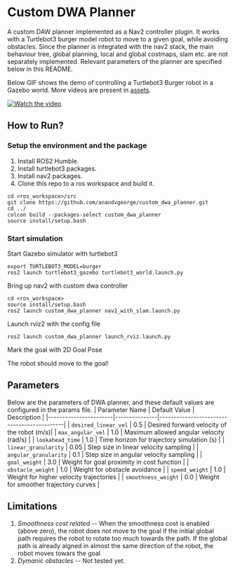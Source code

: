 # Custom DWA Planner
A custom DAW planner implemented as a Nav2 controller plugin. It works with a Turtlebot3 burger model robot to move to a given goal, while avoiding obstacles. Since the planner is integrated with the nav2 stack, the main behaviour tree, global planning, local and global costmaps, slam etc. are not separately implemented. Relevant parameters of the planner are specified below in this README. 

Below GIF shows the demo of controlling a Turtlebot3 Burger robot in a Gazebo world. More videos are present in [assets](assets).

[![Watch the video](assets/demo.gif)](assets/plan.mp4)

## How to Run?

### Setup the environment and the package
1. Install ROS2 Humble.
2. Install turtlebot3 packages.
3. Install nav2 packages.
4. Clone this repo to a ros workspace and build it. <br/>
```
cd <ros_workspace>/src
git clone https://github.com/anandvgeorge/custom_dwa_planner.git
cd ../
colcon build --packages-select custom_dwa_planner
source install/setup.bash
```
### Start simulation
Start Gazebo simulator with turtlebot3 
```
export TURTLEBOT3_MODEL=burger
ros2 launch turtlebot3_gazebo turtlebot3_world.launch.py
```

Bring up nav2 with custom dwa controller
```
cd <ros_workspace>
source install/setup.bash
ros2 launch custom_dwa_planner nav2_with_slam.launch.py 
```

Launch rviz2 with the config file
```
ros2 launch custom_dwa_planner launch_rviz.launch.py
```

Mark the goal with 2D Goal Pose

The robot should move to the goal!

## Parameters
Below are the parameters of DWA planner, and these default values are configured in the params file.
| Parameter Name        | Default Value | Description                                |
|-----------------------|---------------|--------------------------------------------|
| `desired_linear_vel`  | 0.5           | Desired forward velocity of the robot (m/s)|
| `max_angular_vel`     | 1.0           | Maximum allowed angular velocity (rad/s)   |
| `lookahead_time`      | 1.0           | Time horizon for trajectory simulation (s) |
| `linear_granularity`  | 0.05          | Step size in linear velocity sampling      |
| `angular_granularity` | 0.1           | Step size in angular velocity sampling     |
| `goal_weight`         | 3.0           | Weight for goal proximity in cost function |
| `obstacle_weight`     | 1.0           | Weight for obstacle avoidance              |
| `speed_weight`        | 1.0           | Weight for higher velocity trajectories    |
| `smoothness_weight`   | 0.0           | Weight for smoother trajectory curves      |

## Limitations
1. *Smoothness cost related* -- When the smoothness cost is enabled (above zero), the robot does not move to the goal if the initial global path requires the robot to rotate too much towards the path. If the global path is already algned in almost the same direction of the robot, the robot moves towars the goal
2. *Dymanic obstacles* -- Not tested yet.
